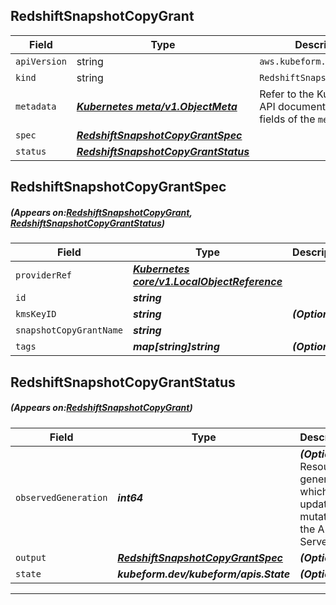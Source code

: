 ## RedshiftSnapshotCopyGrant
| Field | Type | Description |
| ------ | ----- | ----------- |
| `apiVersion` | string | `aws.kubeform.com/v1alpha1` |
|    `kind` | string | `RedshiftSnapshotCopyGrant` |
| `metadata` | ***[Kubernetes meta/v1.ObjectMeta](https://kubernetes.io/docs/reference/generated/kubernetes-api/v1.13/#objectmeta-v1-meta)***|Refer to the Kubernetes API documentation for the fields of the `metadata` field.|
| `spec` | ***[RedshiftSnapshotCopyGrantSpec](#RedshiftSnapshotCopyGrantSpec)***||
| `status` | ***[RedshiftSnapshotCopyGrantStatus](#RedshiftSnapshotCopyGrantStatus)***||
## RedshiftSnapshotCopyGrantSpec
##### (Appears on:[RedshiftSnapshotCopyGrant](#RedshiftSnapshotCopyGrant), [RedshiftSnapshotCopyGrantStatus](#RedshiftSnapshotCopyGrantStatus))
| Field | Type | Description |
| ------ | ----- | ----------- |
| `providerRef` | ***[Kubernetes core/v1.LocalObjectReference](https://kubernetes.io/docs/reference/generated/kubernetes-api/v1.13/#localobjectreference-v1-core)***||
| `id` | ***string***||
| `kmsKeyID` | ***string***| ***(Optional)*** |
| `snapshotCopyGrantName` | ***string***||
| `tags` | ***map[string]string***| ***(Optional)*** |
## RedshiftSnapshotCopyGrantStatus
##### (Appears on:[RedshiftSnapshotCopyGrant](#RedshiftSnapshotCopyGrant))
| Field | Type | Description |
| ------ | ----- | ----------- |
| `observedGeneration` | ***int64***| ***(Optional)*** Resource generation, which is updated on mutation by the API Server.|
| `output` | ***[RedshiftSnapshotCopyGrantSpec](#RedshiftSnapshotCopyGrantSpec)***| ***(Optional)*** |
| `state` | ***kubeform.dev/kubeform/apis.State***| ***(Optional)*** |
---
